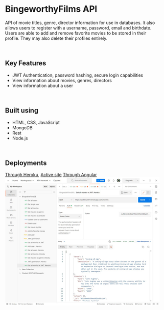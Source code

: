 <h1>BingeworthyFilms API</h1>
<p>API of movie titles, genre, director information for use in databases. It also allows users to register with a username, password, email
and birthdate. Users are able to add and remove favorite movies to be stored in their profile. They may also delete their profiles entirely.</p>
<br>
<h2>Key Features</h2>
<ul>
<li>JWT Authentication, password hashing, secure login capabilities</li>
<li>View information about movies, genres, directors</li>
<li>View information about a user</li>
</ul>
<br>
<h2>Built using</h2>
<ul>
<li>HTML, CSS, JavaScript</li>
<li>MongoDB</li>
<li>Rest</li>
<li>Node.js</li>
</ul>
<br>
<h2>Deployments</h2>
<a href="https://pickles2001.herokuapp.com/">Through Heroku</a>, <a href="https://bingeablefilms.netlify.app/">Active site</a>
<a href="https://ajbbents.github.io/myFlix-Angular-client/welcome">Through Angular</a>
<br>
<img src="img\ssGetMovies.jpg" alt="postman endpoint return">
